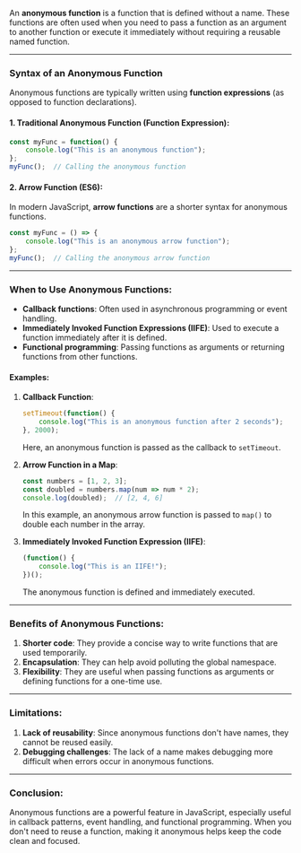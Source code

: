 
An **anonymous function** is a function that is defined without a name. These functions are often used when you need to pass a function as an argument to another function or execute it immediately without requiring a reusable named function.

---

### **Syntax of an Anonymous Function**

Anonymous functions are typically written using **function expressions** (as opposed to function declarations).

#### **1. Traditional Anonymous Function (Function Expression)**:

```javascript
const myFunc = function() {
    console.log("This is an anonymous function");
};
myFunc();  // Calling the anonymous function
```

#### **2. Arrow Function (ES6)**:

In modern JavaScript, **arrow functions** are a shorter syntax for anonymous functions.

```javascript
const myFunc = () => {
    console.log("This is an anonymous arrow function");
};
myFunc();  // Calling the anonymous arrow function
```

---

### **When to Use Anonymous Functions**:

- **Callback functions**: Often used in asynchronous programming or event handling.
- **Immediately Invoked Function Expressions (IIFE)**: Used to execute a function immediately after it is defined.
- **Functional programming**: Passing functions as arguments or returning functions from other functions.

#### **Examples**:

1. **Callback Function**:
    
    ```javascript
    setTimeout(function() {
        console.log("This is an anonymous function after 2 seconds");
    }, 2000);
    ```
    
    Here, an anonymous function is passed as the callback to `setTimeout`.
    
2. **Arrow Function in a Map**:
    
    ```javascript
    const numbers = [1, 2, 3];
    const doubled = numbers.map(num => num * 2);
    console.log(doubled);  // [2, 4, 6]
    ```
    
    In this example, an anonymous arrow function is passed to `map()` to double each number in the array.
    
3. **Immediately Invoked Function Expression (IIFE)**:
    
    ```javascript
    (function() {
        console.log("This is an IIFE!");
    })();
    ```
    
    The anonymous function is defined and immediately executed.
    

---

### **Benefits of Anonymous Functions**:

1. **Shorter code**: They provide a concise way to write functions that are used temporarily.
2. **Encapsulation**: They can help avoid polluting the global namespace.
3. **Flexibility**: They are useful when passing functions as arguments or defining functions for a one-time use.

---

### **Limitations**:

1. **Lack of reusability**: Since anonymous functions don't have names, they cannot be reused easily.
2. **Debugging challenges**: The lack of a name makes debugging more difficult when errors occur in anonymous functions.

---

### **Conclusion**:

Anonymous functions are a powerful feature in JavaScript, especially useful in callback patterns, event handling, and functional programming. When you don't need to reuse a function, making it anonymous helps keep the code clean and focused.